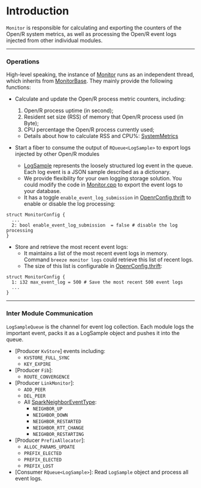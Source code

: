# Introduction

`Monitor` is responsible for calculating and exporting the counters of the
Open/R system metrics, as well as processing the Open/R event logs injected from
other individual modules.

---

### Operations

High-level speaking, the instance of
[Monitor](https://github.com/facebook/openr/blob/master/openr/monitor/Monitor.cpp)
runs as an independent thread, which inherits from
[MonitorBase](https://github.com/facebook/openr/blob/master/openr/monitor/MonitorBase.cpp).
They mainly provide the following functions:

- Calculate and update the Open/R process metric counters, including:

  1. Open/R process uptime (in second);
  2. Resident set size (RSS) of memory that Open/R process used (in Byte);
  3. CPU percentage the Open/R process currently used;

  - Details about how to calculate RSS and CPU%:
    [SystemMetrics](https://github.com/facebook/openr/blob/master/openr/monitor/SystemMetrics.cpp)

- Start a fiber to consume the output of `RQueue<LogSample>` to export logs
  injected by other Open/R modules
  - [LogSample](https://github.com/facebook/openr/blob/master/openr/monitor/LogSample.h)
    represents the loosely structured log event in the queue. Each log event is
    a JSON sample described as a dictionary.
  - We provide flexibility for your own logging storage solution. You could
    modify the code in
    [Monitor.cpp](https://github.com/facebook/openr/blob/master/openr/monitor/Monitor.cpp)
    to export the event logs to your database.
  - It has a toggle `enable_event_log_submission` in
    [OpenrConfig.thrift](https://github.com/facebook/openr/blob/master/openr/if/OpenrConfig.thrift)
    to enable or disable the log processing:

```
struct MonitorConfig {
  ...
  2: bool enable_event_log_submission  = false # disable the log processing
}
```

- Store and retrieve the most recent event logs:
  - It maintains a list of the most recent event logs in memory. Command
    `breeze monitor logs` could retrieve this list of recent logs.
  - The size of this list is configurable in
    [OpenrConfig.thrift](https://github.com/facebook/openr/blob/master/openr/if/OpenrConfig.thrift):

```
struct MonitorConfig {
  1: i32 max_event_log = 500 # Save the most recent 500 event logs
  ...
}
```

---

### Inter Module Communication

`LogSampleQueue` is the channel for event log collection. Each module logs the
important event, packs it as a LogSample object and pushes it into the queue.

- [Producer `KvStore`] events including:
  - `KVSTORE_FULL_SYNC`
  - `KEY_EXPIRE`
- [Producer `Fib`]:
  - `ROUTE_CONVERGENCE`
- [Producer `LinkMonitor`]:
  - `ADD_PEER`
  - `DEL_PEER`
  - All
    [SparkNeighborEventType](https://github.com/facebook/openr/blob/master/openr/if/Spark.thrift):
    - `NEIGHBOR_UP`
    - `NEIGHBOR_DOWN`
    - `NEIGHBOR_RESTARTED`
    - `NEIGHBOR_RTT_CHANGE`
    - `NEIGHBOR_RESTARTING`
- [Producer `PrefixAllocator`]:
  - `ALLOC_PARAMS_UPDATE`
  - `PREFIX_ELECTED`
  - `PREFIX_ELECTED`
  - `PREFIX_LOST`
- [Consumer `RQueue<LogSample>`]: Read `LogSample` object and process all event
  logs.
